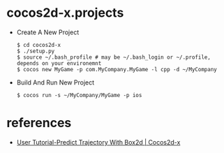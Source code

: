 # cocos2d-x.projects
* Create A New Project
  ```
  $ cd cocos2d-x
  $ ./setup.py
  $ source ~/.bash_profile # may be ~/.bash_login or ~/.profile, depends on your environemnt
  $ cocos new MyGame -p com.MyCompany.MyGame -l cpp -d ~/MyCompany
  ```
* Build And Run New Project
  ```
  $ cocos run -s ~/MyCompany/MyGame -p ios
  ```

# references
* [User Tutorial-Predict Trajectory With Box2d | Cocos2d-x](http://www.cocos2d-x.org/wiki/User_Tutorial-Predict_Trajectory_With_Box2d)

